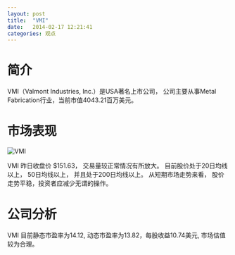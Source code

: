 ```yaml
---
layout: post
title:  "VMI"
date:   2014-02-17 12:21:41
categories: 观点
---
```


# 简介
VMI（Valmont Industries, Inc.）是USA著名上市公司，
公司主要从事Metal Fabrication行业，当前市值4043.21百万美元。

# 市场表现

![VMI](http://finviz.com/chart.ashx?t=VMI&ty=c&ta=1&p=d&s=l)

VMI 昨日收盘价 $151.63，
交易量较正常情况有所放大。
目前股价处于20日均线以上，
50日均线以上，
并且处于200日均线以上。
从短期市场走势来看，
股价走势平稳，投资者应减少无谓的操作。

# 公司分析
VMI 目前静态市盈率为14.12, 动态市盈率为13.82，每股收益10.74美元,
市场估值较为合理。
